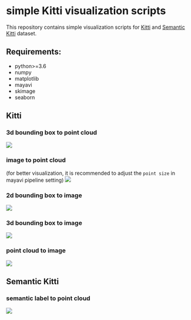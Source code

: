 # simple Kitti visualization scripts

This repository contains simple visualization scripts 
for [Kitti](http://www.cvlibs.net/datasets/kitti/) 
and [Semantic Kitti](http://www.semantic-kitti.org/) dataset.
 
## Requirements:
- python>=3.6
- numpy
- matplotlib
- mayavi
- skimage
- seaborn


## Kitti

### 3d bounding box to point cloud
<img src="https://github.com/zzzxxxttt/simple_kitti_visualization/blob/master/examples/kitti_3dbox_to_cloud.png"/>

### image to point cloud
(for better visualization, it is recommended to adjust the ```point size``` in mayavi pipeline setting)
<img src="https://github.com/zzzxxxttt/simple_kitti_visualization/blob/master/examples/kitti_img_to_cloud.png"/>

### 2d bounding box to image
<img src="https://github.com/zzzxxxttt/simple_kitti_visualization/blob/master/examples/kitti_bbox_to_img.png"/>

### 3d bounding box to image
<img src="https://github.com/zzzxxxttt/simple_kitti_visualization/blob/master/examples/kitti_3dbox_to_img.png"/>

### point cloud to image
<img src="https://github.com/zzzxxxttt/simple_kitti_visualization/blob/master/examples/kitti_cloud_to_img.png"/>



## Semantic Kitti

### semantic label to point cloud
<img src="https://github.com/zzzxxxttt/simple_kitti_visualization/blob/master/examples/semantic_kitti_label_to_cloud.png"/>




